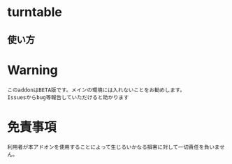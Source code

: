 # turntable



## 使い方

# Warning
    このaddonはBETA版です。メインの環境には入れないことをお勧めします。
    Issuesからbug等報告していただけると助かります

# 免責事項
    利用者が本アドオンを使用することによって生じるいかなる損害に対して一切責任を負いません。
